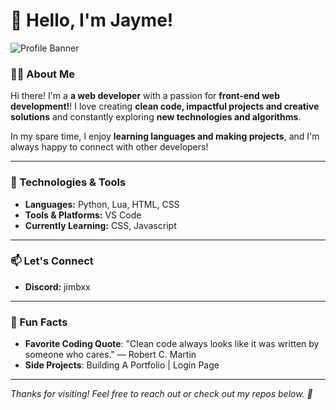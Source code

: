 # 👋 Hello, I'm **Jayme**!


![Profile Banner](https://github.com/user-attachments/assets/12c099af-ea6b-457b-a63f-807d849e9320)

### 👨‍💻 About Me
Hi there! I'm a **a web developer** with a passion for **front-end web development!**! I love creating **clean code, impactful projects and creative solutions** and constantly exploring **new technologies and algorithms**. 

In my spare time, I enjoy **learning languages and making projects**, and I'm always happy to connect with other  developers!

---

### 🔧 Technologies & Tools

- **Languages:** Python, Lua, HTML, CSS
- **Tools & Platforms:** VS Code
- **Currently Learning:** CSS, Javascript

---

### 📫 Let's Connect

- **Discord:** jimbxx

---

### 🌱 Fun Facts
- **Favorite Coding Quote**: "Clean code always looks like it was written by someone who cares." — Robert C. Martin
- **Side Projects**: Building A Portfolio | Login Page

---

*Thanks for visiting! Feel free to reach out or check out my repos below. 🚀*
